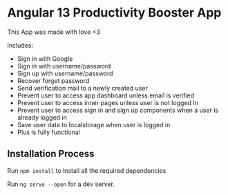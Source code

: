# Angular 13 Productivity Booster App

This App was made with love <3

Includes:

- Sign in with Google
- Sign in with username/password
- Sign up with username/password
- Recover forget password
- Send verification mail to a newly created user
- Prevent user to access app dashboard unless email is verified
- Prevent user to access inner pages unless user is not logged In
- Prevent user to access sign in and sign up components when a user is already logged in
- Save user data to localstorage when user is logged in
- Plus is fully functional



## Installation Process
Run `npm install` to install all the required dependencies

Run `ng serve --open` for a dev server.
